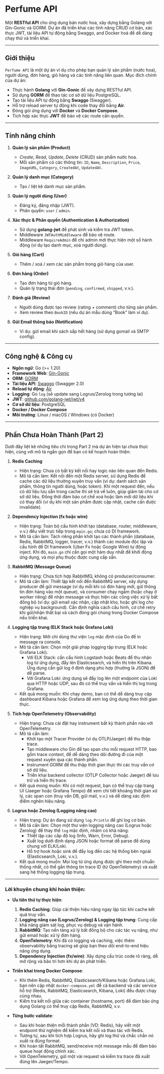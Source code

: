 # Perfume API

Một **RESTful API** cho ứng dụng bán nước hoa, xây dựng bằng Golang với Gin-Gonic và GORM. Dự án đã triển khai các tính năng CRUD cơ bản, xác thực JWT, tài liệu API tự động bằng Swaggo, and Docker hoá để dễ dàng chạy thử và triển khai.

---


## Giới thiệu

`Perfume API` là một dự án ví dụ cho phép bạn quản lý sản phẩm (nước hoa), người dùng, đơn hàng, giỏ hàng và các tính năng liên quan. Mục đích chính của dự án:

- Thực hành **Golang** với **Gin-Gonic** để xây dựng RESTful API.  
- Sử dụng **GORM** để thao tác cơ sở dữ liệu PostgreSQL.  
- Tạo tài liệu API tự động bằng **Swaggo** (Swagger).  
- Hỗ trợ reload server tự động khi code thay đổi bằng **Air**.  
- Đóng gói ứng dụng với **Docker** và **Docker Compose**.  
- Tích hợp xác thực **JWT** để bảo vệ các route cần quyền.  

---

## Tính năng chính

1. **Quản lý sản phẩm (Product)**  
   - _Create_, _Read_, _Update_, _Delete_ (CRUD) sản phẩm nước hoa.  
   - Mỗi sản phẩm có các thông tin: `ID`, `Name`, `Description`, `Price`, `ImageURL`, `Category`, `CreatedAt`, `UpdatedAt`.  

2. **Quản lý danh mục (Category)**  
   - Tạo / liệt kê danh mục sản phẩm.  

3. **Quản lý người dùng (User)**  
   - Đăng ký, đăng nhập (JWT).  
   - Phân quyền: `user` / `admin`.  

4. **Xác thực & Phân quyền (Authentication & Authorization)**  
   - Sử dụng **golang-jwt** để phát sinh và kiểm tra JWT token.  
   - Middleware `JWTAuthMiddleware` để bảo vệ route.  
   - Middleware `RequireAdmin` để chỉ admin mới thực hiện một số hành động (ví dụ tạo danh mục, xoá người dùng).  

5. **Giỏ hàng (Cart)**  
   - Thêm / xoá / xem các sản phẩm trong giỏ hàng của user.  

6. **Đơn hàng (Order)**  
   - Tạo đơn hàng từ giỏ hàng.  
   - Quản lý trạng thái đơn (`pending`, `confirmed`, `shipped`, v.v.).  

7. **Đánh giá (Review)**  
   - Người dùng được tạo review (rating + comment) cho từng sản phẩm.  
   - Xem review theo `BookID` (nếu dự án mẫu dùng “Book” làm ví dụ).  

8. **Gửi Email thông báo (Notification)**  
   - Ví dụ: gửi email khi sách sắp hết hàng (sử dụng gomail và SMTP config).  

---

## Công nghệ & Công cụ

- **Ngôn ngữ**: Go (>= 1.20)  
- **Framework Web**: [Gin-Gonic](https://github.com/gin-gonic/gin)  
- **ORM**: [GORM](https://gorm.io)  
- **Tài liệu API**: [Swaggo](https://github.com/swaggo/swag) (Swagger 2.0)  
- **Reload tự động**: [Air](https://github.com/cosmtrek/air)  
- **Logging**: Go `log` (sẽ update sang Logrus/Zerolog trong tương lai)  
- **JWT**: [github.com/golang-jwt/jwt/v4](https://github.com/golang-jwt/jwt)  
- **Cơ sở dữ liệu**: PostgreSQL  
- **Docker / Docker Compose**  
- **Môi trường**: Linux / macOS / Windows (có Docker)  

---

## Phần Chưa Hoàn Thành (Part 2)

Dưới đây liệt kê những tiêu chí trong Part 2 mà dự án hiện tại chưa thực hiện, cùng với mô tả ngắn gọn để bạn có kế hoạch hoàn thiện:

1. **Redis Caching**  
   - Hiện trạng: Chưa có bất kỳ kết nối hay logic nào liên quan đến Redis.  
   - Mô tả cần làm: Kết nối đến một Redis server, sử dụng Redis để cache các dữ liệu thường xuyên truy vấn (ví dụ: danh sách sản phẩm, thông tin người dùng, hoặc token). Khi một request đến, nếu có dữ liệu lưu sẵn trong cache thì sẽ trả về luôn, giúp giảm tải cho cơ sở dữ liệu. Đồng thời đảm bảo cơ chế xoá hoặc làm mới dữ liệu khi có thay đổi (ví dụ khi một sản phẩm được cập nhật, cache cần được invalidate).

2. **Dependency Injection (fx hoặc wire)**  
   - Hiện trạng: Toàn bộ cấu hình khởi tạo (database, router, middleware, v.v.) đều viết trực tiếp trong `main.go`; chưa có DI framework.  
   - Mô tả cần làm: Tách riêng phần khởi tạo các thành phần (database, Redis, RabbitMQ, logger, tracer, v.v.) thành các module độc lập và cấu hình để DI framework (Uber Fx hoặc Google Wire) tự động inject. Khi đó, `main.go` chỉ cần gọi một hàm duy nhất để khởi động ứng dụng, và mọi phụ thuộc được cung cấp sẵn.

3. **RabbitMQ (Message Queue)**  
   - Hiện trạng: Chưa tích hợp RabbitMQ, không có producer/consumer.  
   - Mô tả cần làm: Thiết lập kết nối đến RabbitMQ server, xây dựng producer để gửi message (ví dụ mỗi khi có đơn hàng mới, gửi thông tin đơn hàng vào một queue), và consumer chạy ngầm (hoặc chạy ở worker riêng) để nhận message và thực hiện các công việc xử lý bất đồng bộ (ví dụ: gửi email xác nhận, cập nhật kho, hoặc ghi log cho nghiệp vụ background). Cần định nghĩa cách cấu hình, cơ chế retry khi gửi/nhận thất bại và cách đóng gói chúng trong Docker Compose nếu triển khai.

4. **Logging tập trung (ELK Stack hoặc Grafana Loki)**  
   - Hiện trạng: Mới chỉ dùng thư viện `log` mặc định của Go để in message ra console.  
   - Mô tả cần làm: Chọn một giải pháp logging tập trung (ELK hoặc Grafana Loki).  
     - Với ELK Stack: cần cấu hình Logstash hoặc Beats để thu nhận log từ ứng dụng, đẩy lên Elasticsearch, và hiển thị trên Kibana. Ứng dụng cần gửi log ở định dạng phù hợp (thường là JSON) để dễ parse.  
     - Với Grafana Loki: ứng dụng sẽ đẩy log lên một endpoint của Loki qua HTTP hoặc UDP, sau đó có thể truy vấn và hiển thị log trong Grafana.  
   - Kết quả mong muốn: Khi chạy demo, bạn có thể dễ dàng truy cập dashboard Kibana hoặc Grafana để xem log ứng dụng theo thời gian thực.

5. **Tích hợp OpenTelemetry (Observability)**  
   - Hiện trạng: Chưa cài đặt hay instrument bất kỳ thành phần nào với OpenTelemetry.  
   - Mô tả cần làm:  
     - Khởi tạo một Tracer Provider (ví dụ OTLP/Jaeger) để thu thập trace.  
     - Tạo middleware cho Gin để tạo span cho mỗi request HTTP, bao gồm trace context, để dễ dàng theo dõi đường đi của một request xuyên qua các thành phần.  
     - Instrument GORM để thu thập thời gian thực thi các truy vấn cơ sở dữ liệu.  
     - Triển khai backend collector (OTLP Collector hoặc Jaeger) để lưu trữ và hiển thị trace.  
   - Kết quả mong muốn: Khi có một request, bạn có thể truy cập trang UI (Jaeger hoặc Grafana Tempo) để xem chi tiết khoảng thời gian xử lý, các span con (truy vấn DB, gửi mail, v.v.) và dễ dàng xác định điểm nghẽn hiệu năng.

6. **Logrus hoặc Zerolog (Logging nâng cao)**  
   - Hiện trạng: Dự án đang sử dụng `log.Println` để ghi log cơ bản.  
   - Mô tả cần làm: Chọn một thư viện logging nâng cao (Logrus hoặc Zerolog) để thay thế `log` mặc định, nhằm có khả năng:  
     - Thiết lập các cấp độ log (Info, Warn, Error, Debug).  
     - Xuất log dưới định dạng JSON hoặc format dễ parse để dùng chung với ELK/Loki.  
     - Hỗ trợ hook hoặc sink để đẩy log đến các hệ thống bên ngoài (Elasticsearch, Loki, v.v.).  
   - Kết quả mong muốn: Mọi log từ ứng dụng được ghi theo một chuẩn thống nhất, có thể gắn thông tin trace ID (từ OpenTelemetry) và xuất sang hệ thống logging tập trung.

---

### Lời khuyên chung khi hoàn thiện:

- **Ưu tiên thứ tự thực hiện**:  
  1. **Redis Caching**: Giúp cải thiện hiệu năng ngay lập tức khi cache kết quả truy vấn.  
  2. **Logging nâng cao (Logrus/Zerolog) & Logging tập trung**: Cung cấp khả năng giám sát log, phục vụ debug và vận hành.  
  3. **RabbitMQ**: Tạo nền tảng xử lý bất đồng bộ cho các tác vụ nặng, như gửi email hoặc xử lý đơn hàng.  
  4. **OpenTelemetry**: Khi đã có logging và caching, việc thêm observability bằng tracing sẽ giúp bạn theo dõi end-to-end hiệu năng ứng dụng.  
  5. **Dependency Injection (fx/wire)**: Xây dựng cấu trúc code rõ ràng, dễ mở rộng và bảo trì hơn khi dự án phát triển.

- **Triển khai trong Docker Compose**:  
  - Khi thêm Redis, RabbitMQ, Elasticsearch/Kibana hoặc Grafana Loki, bạn nên cập nhật `docker-compose.yml` để cả backend và các service hỗ trợ (Redis, RabbitMQ, Elasticsearch, Kibana, Loki) đều được chạy cùng nhau.  
  - Kiểm tra kết nối giữa các container (hostname, port) để đảm bảo ứng dụng Golang có thể truy cập Redis, RabbitMQ, v.v.

- **Từng bước validate**:  
  - Sau khi hoàn thiện mỗi thành phần (VD: Redis), hãy viết một endpoint thử nghiệm để kiểm tra kết nối và thao tác với Redis.  
  - Tương tự, sau khi tích hợp Logrus, hãy ghi log thử và chắc chắn nó xuất ra đúng format.  
  - Khi hoàn tất RabbitMQ, send/receive một message mẫu để đảm bảo queue hoạt động chính xác.  
  - Với OpenTelemetry, gửi một vài request và kiểm tra trace đã xuất đúng lên Jaeger/Tempo.

---


